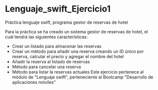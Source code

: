 # Lenguaje_swift_Ejercicio1
Práctica lenguaje swift, programa gestor de reservas de hotel

Para la práctica se ha creado un sistema gestor de reservas de hotel, el cuál tendrá las siguientes características:

* Crear un listado para almacenar las reservas
* Crear un método para añadir una reserva creando un ID único por reserva, calcular el precio y agregar el nombre del hotel
* Añadir la reserva al listado de reservas
* Método para cancelar una reserva
* Método para listar la reservas actuales
Este ejercicio pertenece al módulo de "Lenguaje swift", perteneciente al Bootcamp "Desarrollo de aplicaciones móviles"
